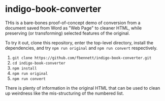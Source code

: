 # indigo-book-converter

THis is a bare-bones proof-of-concept demo of conversion from a document saved
from Word as "Web Page" to cleaner HTML, while preserving (or transforming)
selected features of the original.

To try it out, clone this repository, enter the top-level directory,
install the dependencies, and try ``npm run original`` and ``npm run convert``
respectively.

1. ``git clone https://github.com/fbennett/indigo-book-converter.git``
2. ``cd indigo-book-converter``
3. ``npm install``
4. ``npm run original``
5. ``npm run convert``

There is plenty of information in the original HTML that can be used
to clean up weirdness like the mis-structuring of the numbered list.
